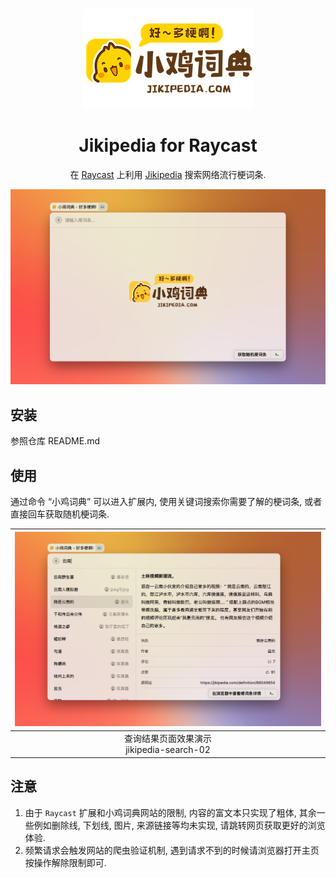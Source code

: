 <br />

<p align="center">
  <img src="./assets/logo.png" alt="jikipedia" />
</p>

<h1 align="center">
  Jikipedia for Raycast
</h1>

<p align="center">
  在 <a href="https://www.raycast.com">Raycast</a> 上利用 <a href="https://jikipedia.com/">Jikipedia</a> 搜索网络流行梗词条.
</p>

![jikipedia-search-01](assets/jikipedia-search-01.png)

## 安装

参照仓库 README.md

## 使用

通过命令 “小鸡词典” 可以进入扩展内, 使用关键词搜索你需要了解的梗词条, 或者直接回车获取随机梗词条.

| ![jikipedia-search-02](./assets/jikipedia-search-02.png) |
| :------------------------------------------------------: |
|       查询结果页面效果演示<br>jikipedia-search-02        |


## 注意

1. 由于 `Raycast` 扩展和小鸡词典网站的限制, 内容的富文本只实现了粗体, 其余一些例如删除线, 下划线, 图片, 来源链接等均未实现, 请跳转网页获取更好的浏览体验.
2. 频繁请求会触发网站的爬虫验证机制, 遇到请求不到的时候请浏览器打开主页按操作解除限制即可.
